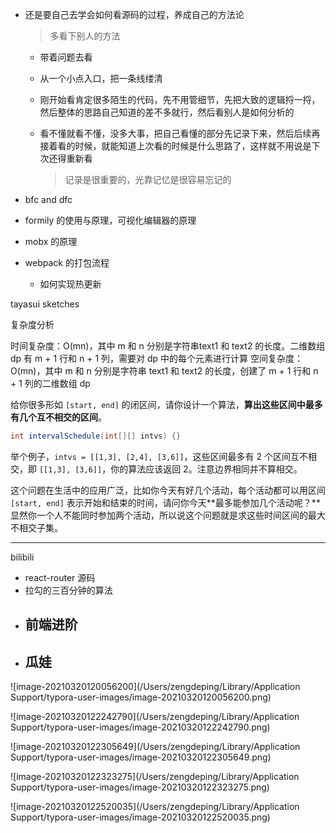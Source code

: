 - 还是要自己去学会如何看源码的过程，养成自己的方法论

  >  多看下别人的方法

  - 带着问题去看

  - 从一个小点入口，把一条线缕清

  - 刚开始看肯定很多陌生的代码，先不用管细节，先把大致的逻辑捋一捋，然后整体的思路自己知道的差不多就行，然后看别人是如何分析的

  - 看不懂就看不懂，没多大事，把自己看懂的部分先记录下来，然后后续再接着看的时候，就能知道上次看的时候是什么思路了，这样就不用说是下次还得重新看

    > 记录是很重要的，光靠记忆是很容易忘记的



- bfc and dfc
- formily 的使用与原理，可视化编辑器的原理
- mobx 的原理
- webpack 的打包流程
  - 如何实现热更新



tayasui sketches



复杂度分析

时间复杂度：O(mn)，其中 m 和 n 分别是字符串text1 和  text2 的长度。二维数组 dp 有 m + 1 行和 n + 1 列，需要对 dp 中的每个元素进行计算
空间复杂度：O(mn)，其中 m 和 n 分别是字符串 text1 和 text2 的长度，创建了 m + 1 行和 n + 1 列的二维数组 dp 



给你很多形如 `[start, end]` 的闭区间，请你设计一个算法，**算出这些区间中最多有几个互不相交的区间**。

```java
int intervalSchedule(int[][] intvs) {}
```

举个例子，`intvs = [[1,3], [2,4], [3,6]]`，这些区间最多有 2 个区间互不相交，即 `[[1,3], [3,6]]`，你的算法应该返回 2。注意边界相同并不算相交。

这个问题在生活中的应用广泛，比如你今天有好几个活动，每个活动都可以用区间 `[start, end]` 表示开始和结束的时间，请问你今天**最多能参加几个活动呢？**显然你一个人不能同时参加两个活动，所以说这个问题就是求这些时间区间的最大不相交子集。



---

bilibili

- react-router 源码
- 拉勾的三百分钟的算法 
- 前端进阶
  - 
- 瓜娃
  - 





![image-20210320120056200](/Users/zengdeping/Library/Application Support/typora-user-images/image-20210320120056200.png)



![image-20210320122242790](/Users/zengdeping/Library/Application Support/typora-user-images/image-20210320122242790.png)



![image-20210320122305649](/Users/zengdeping/Library/Application Support/typora-user-images/image-20210320122305649.png)

![image-20210320122323275](/Users/zengdeping/Library/Application Support/typora-user-images/image-20210320122323275.png)

![image-20210320122520035](/Users/zengdeping/Library/Application Support/typora-user-images/image-20210320122520035.png)